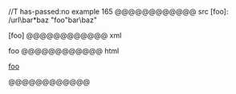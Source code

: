 //T has-passed:no
example 165
@@@@@@@@@@@@ src
[foo]: /url\bar\*baz "foo\"bar\baz"

[foo]
@@@@@@@@@@@@ xml
<?xml version="1.0" encoding="UTF-8"?>
<!DOCTYPE document SYSTEM "CommonMark.dtd">
<document xmlns="http://commonmark.org/xml/1.0">
  <paragraph>
    <link destination="/url\bar*baz" title="foo&quot;bar\baz">
      <text>foo</text>
    </link>
  </paragraph>
</document>
@@@@@@@@@@@@ html
<p><a href="/url%5Cbar*baz" title="foo&quot;bar\baz">foo</a></p>
@@@@@@@@@@@@
